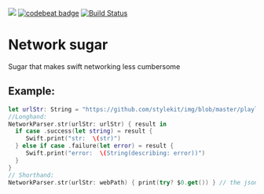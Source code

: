[![](https://img.shields.io/badge/Protected_by-Hound-a873d1.svg)](https://houndci.com) [![codebeat badge](https://codebeat.co/badges/44f0bbfc-c9ce-4493-9362-2c742dde63df)](https://codebeat.co/projects/github-com-eonist-networksugar-master) [![Build Status](https://travis-ci.com/eonist/NetworkSugar.svg?branch=master)](https://travis-ci.com/eonist/NetworkSugar)

# Network sugar
Sugar that makes swift networking less cumbersome

## Example:

```swift
let urlStr: String = "https://github.com/stylekit/img/blob/master/playlist.json?raw=true"
//Longhand:
NetworkParser.str(urlStr: urlStr) { result in
  if case .success(let string) = result {
     Swift.print("str:  \(str)")
  } else if case .failure(let error) = result {
     Swift.print("error:  \(String(describing: error))")
  }
}
// Shorthand:
NetworkParser.str(urlStr: webPath) { print(try? $0.get()) } // the json payload
```
